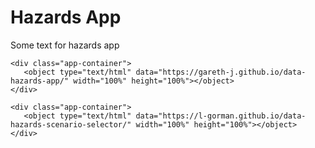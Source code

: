 # Hazards App

Some text for hazards app

```{raw} html
<div class="app-container">
   <object type="text/html" data="https://gareth-j.github.io/data-hazards-app/" width="100%" height="100%"></object>
</div>
```

```{raw} html
<div class="app-container">
   <object type="text/html" data="https://l-gorman.github.io/data-hazards-scenario-selector/" width="100%" height="100%"></object>
</div>
```